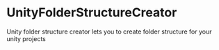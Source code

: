 # UnityFolderStructureCreator
Unity folder structure creator lets you to create folder structure for your unity projects
